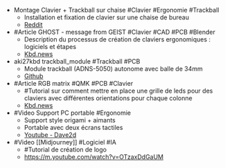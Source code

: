 - Montage Clavier + Trackball sur chaise #Clavier #Ergonomie #Trackball
	- Installation et fixation de clavier sur une chaise de bureau
	- [Reddit](https://www.reddit.com/r/ErgoMechKeyboards/comments/117qeq0/improved_keyboard_chair_mounts_and_added_mount/)
- #Article GHOST - message from GEIST #Clavier #CAD #PCB #Blender
	- Description du processus de création de claviers ergonomiques : logiciels et étapes
	- [Kbd.news](https://kbd.news/GHOST-message-from-GEIST-1799.html)
- aki27kbd trackball_module #Trackball #PCB
	- Module trackball (ADNS-5050) autonome avec balle de 34mm
	- [Github](https://github.com/aki27kbd/trackball_module)
- #Article RGB matrix #QMK #PCB #Clavier
	- #Tutorial sur comment mettre en place une grille de leds pour des claviers avec différentes orientations pour chaque colonne
	- [Kbd.news](https://kbd.news/QMK-RGB-Matrix-configuration-1869.html)
- #Video Support PC portable #Ergonomie
	- Support style origami + aimants
	- Portable avec deux écrans tactiles
	- [Youtube - Dave2d](https://m.youtube.com/watch?v=Ep6HhI1mpko)
- #Video [[Midjourney]] #Logiciel #IA
	- #Tutorial de création de logo
	- https://m.youtube.com/watch?v=OTzaxDdGaUM